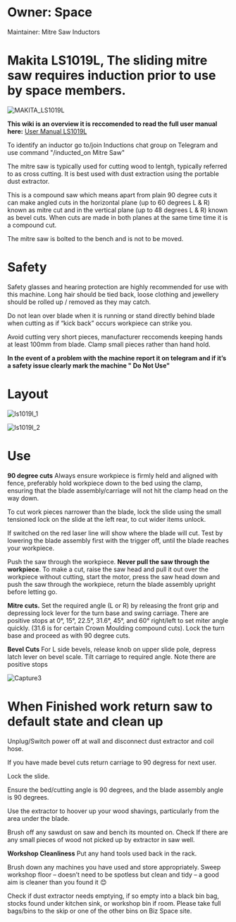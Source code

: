 # Owner: **Space**

Maintainer: Mitre Saw Inductors

# **Makita LS1019L**, The sliding mitre saw requires induction prior to use by space members.

![MAKITA_LS1019L](https://user-images.githubusercontent.com/86499131/232327834-9b4a9c0e-b06c-4a63-b743-f5f99933ea05.jpg)

**This wiki is an overview it is reccomended to read the full user manual here:** [User Manual LS1019L](https://drive.google.com/drive/folders/18qebcnrD0bUGeYpdYcAJrMUSyxWXZpZK)

To identify an inductor go to/join Inductions chat group on Telegram and use command "/inducted_on Mitre Saw"

The mitre saw is typically used for cutting wood to lentgh, typically referred to as cross cutting. It is best used with dust extraction using the portable dust extractor.

This is a compound saw which means apart from plain 90 degree cuts it can make angled cuts in the horizontal plane (up to 60 degrees L & R) known as mitre cut and in the vertical plane (up to 48 degrees L & R) known as bevel cuts. When cuts are made in both planes at the same time time it is a compound cut.

The mitre saw is bolted to the bench and is not to be moved. 

# Safety

Safety glasses and hearing protection are highly recommended for use with this machine. Long hair should be tied back, loose clothing and jewellery should be rolled up / removed as they may catch.

Do not lean over blade when it is running or stand directly behind blade when cutting as if “kick back” occurs workpiece can strike you.

Avoid cutting very short pieces, manufacturer reccomends keeping hands at least 100mm from blade. Clamp small pieces rather than hand hold.
 
**In the event of a problem with the machine report it on telegram and if it’s a safety issue clearly mark the machine " Do Not Use"**

# Layout

![ls1019l_1](https://user-images.githubusercontent.com/86499131/232328682-7fb863b5-32e7-48cf-9e01-7fe3099f2679.JPG)

![ls1019l_2](https://user-images.githubusercontent.com/86499131/232328689-2f0e105d-d834-43bd-9056-ccb52b8082d0.JPG)

# Use 
**90 degree cuts**
Always ensure workpiece is firmly held and aligned with fence, preferably hold workpiece down to the bed using the clamp, ensuring that the blade assembly/carriage will not hit the clamp head on the way down.

To cut work pieces narrower than the blade, lock the slide using the small tensioned lock on the slide at the left rear, to cut wider items unlock.

If switched on the red laser line will show where the blade will cut. Test by lowering the blade assembly first with the trigger off, until the blade reaches your workpiece.

Push the saw through the workpiece. **Never pull the saw through the workpiece**. To make a cut, raise the saw head and pull it out over
the workpiece without cutting, start the motor, press the saw head down and push the saw through the workpiece, return the blade assembly upright before letting go.

**Mitre cuts.** Set the required angle (L or R) by releasing the front grip and depressing lock lever for the turn base and swing carriage. There are positive stops at 0°, 15°, 22.5°, 31.6°, 45°, and 60° right/left to set miter angle quickly. (31.6 is for certain Crown Moulding compound cuts). Lock the turn base and proceed as with 90 degree cuts.

**Bevel Cuts** For L side bevels, release knob on upper slide pole, depress latch lever on bevel scale. Tilt carriage to required angle. Note there are positive stops 

![Capture3](https://user-images.githubusercontent.com/86499131/232331616-15c3ad1b-8934-4cb8-8f8a-c7645c70cacc.jpg)


# When Finished work return saw to default state and clean up

Unplug/Switch power off at wall and disconnect dust extractor and coil hose.

If you have made bevel cuts return carriage to 90 degress for next user.

Lock the slide.

Ensure the bed/cutting angle is 90 degrees, and the blade assembly angle is 90 degrees.

Use the extractor to hoover up your wood shavings, particularly from the area under the blade.

Brush off any sawdust on saw and bench its mounted on. Check If there are any small pieces of wood not picked up by extractor in saw well. 

**Workshop Cleanliness**
Put any hand tools used back in the rack.

Brush down any machines you have used and store appropriately. Sweep workshop floor – doesn’t need to be spotless but clean and tidy – a good aim is cleaner than you found it 😊

Check if dust extractor needs emptying, if so empty into a black bin bag, stocks found under kitchen sink, or workshop bin if room. Please take full bags/bins to the skip or one of the other bins on Biz Space site.